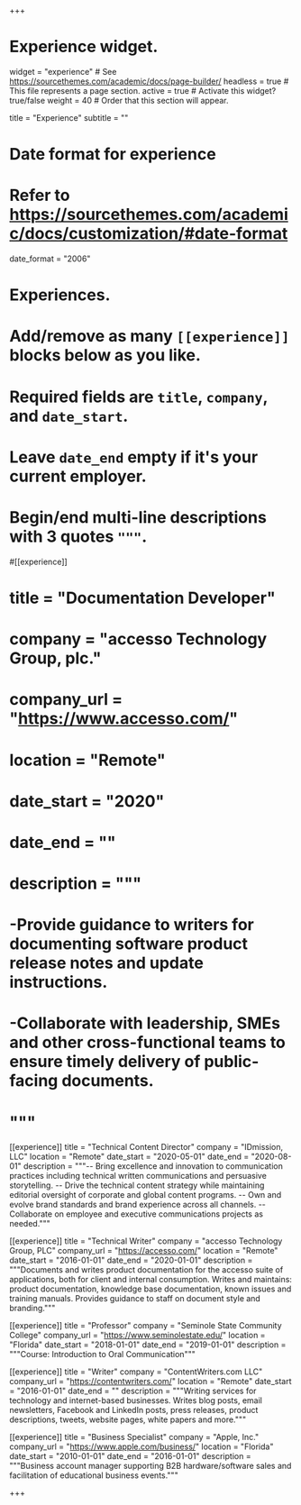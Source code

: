 +++
# Experience widget.
widget = "experience"  # See https://sourcethemes.com/academic/docs/page-builder/
headless = true  # This file represents a page section.
active = true  # Activate this widget? true/false
weight = 40  # Order that this section will appear.

title = "Experience"
subtitle = ""

# Date format for experience
#   Refer to https://sourcethemes.com/academic/docs/customization/#date-format
date_format = "2006"

# Experiences.
#   Add/remove as many `[[experience]]` blocks below as you like.
#   Required fields are `title`, `company`, and `date_start`.
#   Leave `date_end` empty if it's your current employer.
#   Begin/end multi-line descriptions with 3 quotes `"""`.

#[[experience]]
#  title = "Documentation Developer"
#  company = "accesso Technology Group, plc."
#  company_url = "https://www.accesso.com/"
#  location = "Remote"
#  date_start = "2020"
#  date_end = ""
#  description = """
#  -Provide guidance to writers for documenting software product release notes and update instructions.
#  -Collaborate with leadership, SMEs and other cross-functional teams to ensure timely delivery of public-facing documents.
#  """

[[experience]]
    title = "Technical Content Director"
    company = "IDmission, LLC"
    location = "Remote"
    date_start = "2020-05-01"
    date_end = "2020-08-01"
    description = """-- Bring excellence and innovation to communication practices including technical written communications and persuasive storytelling.
    -- Drive the technical content strategy while maintaining editorial oversight of corporate and global content programs.
    -- Own and evolve brand standards and brand experience across all channels.
    -- Collaborate on employee and executive communications projects as needed."""

[[experience]]
  title = "Technical Writer"
  company = "accesso Technology Group, PLC"
  company_url = "https://accesso.com/"
  location = "Remote"
  date_start = "2016-01-01"
  date_end = "2020-01-01"
  description = """Documents and writes product documentation for the accesso suite of applications, both for client and internal consumption. Writes and maintains: product documentation, knowledge base documentation, known issues and training manuals. Provides guidance to staff on document style and branding."""

  [[experience]]
    title = "Professor"
    company = "Seminole State Community College"
    company_url = "https://www.seminolestate.edu/"
    location = "Florida"
    date_start = "2018-01-01"
    date_end = "2019-01-01"
    description = """Course: Introduction to Oral Communication"""

  [[experience]]
    title = "Writer"
    company = "ContentWriters.com LLC"
    company_url = "https://contentwriters.com/"
    location = "Remote"
    date_start = "2016-01-01"
    date_end = ""
    description = """Writing services for technology and internet-based businesses. Writes blog posts, email newsletters, Facebook and LinkedIn posts, press releases, product descriptions, tweets, website pages, white papers and more."""

  [[experience]]
    title = "Business Specialist"
    company = "Apple, Inc."
    company_url = "https://www.apple.com/business/"
    location = "Florida"
    date_start = "2010-01-01"
    date_end = "2016-01-01"
    description = """Business account manager supporting B2B hardware/software sales and facilitation of educational business events."""

+++
